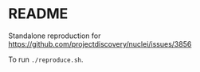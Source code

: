 # README

Standalone reproduction for https://github.com/projectdiscovery/nuclei/issues/3856

To run `./reproduce.sh`.